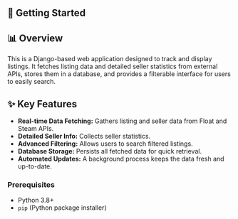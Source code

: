 ## 🚀 Getting Started

## 📊 Overview

This is a Django-based web application designed to track and display listings. It fetches listing data and detailed seller statistics from external APIs, stores them in a database, and provides a filterable interface for users to easily search.

## ✨ Key Features

* **Real-time Data Fetching:** Gathers listing and seller data from Float and Steam APIs.
* **Detailed Seller Info:** Collects seller statistics.
* **Advanced Filtering:** Allows users to search filtered listings.
* **Database Storage:** Persists all fetched data for quick retrieval.
* **Automated Updates:** A background process keeps the data fresh and up-to-date.

### Prerequisites

* Python 3.8+
* `pip` (Python package installer)
